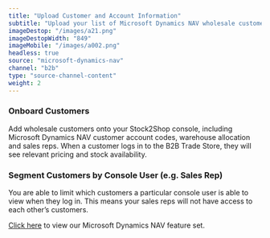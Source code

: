 ```yaml
---
title: "Upload Customer and Account Information"
subtitle: "Upload your list of Microsoft Dynamics NAV wholesale customers to the B2B Trade Store."
imageDestop: "/images/a21.png"
imageDestopWidth: "849"
imageMobile: "/images/a002.png"
headless: true
source: "microsoft-dynamics-nav"
channel: "b2b"
type: "source-channel-content"
weight: 2
---
```


### Onboard Customers
Add wholesale customers onto your Stock2Shop console, including Microsoft Dynamics NAV customer account codes, warehouse allocation and sales reps. When a customer logs in to the B2B Trade Store, they will see relevant pricing and stock availability. 

### Segment Customers by Console User (e.g. Sales Rep)
You are able to limit which customers a particular console user is able to view when they log in. This means your sales reps will not have access to each other’s customers.

[Click here](/help/features/microsoft-dynamics-nav/ "Microsoft Dynamics NAV Features") to view our Microsoft Dynamics NAV feature set.